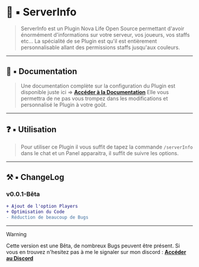# 📍​ ▪ ServerInfo

> ServerInfo est un Plugin Nova Life Open Source permettant d'avoir énormément d'informations sur votre serveur, vos joueurs, vos staffs etc... La spécialité de se Plugin est qu'il est entièrement
> personnalisable allant des permissions staffs jusqu'aux couleurs.

---

## ​📙​ ▪ Documentation

> Une documentation complète sur la configuration du Plugin est disponible juste ici => [**Accéder à la Documentation**](https://github.com/lllaaakkkkiii/ServerInfo/wiki)
> Elle vous permettra de ne pas vous trompez dans les modifications et personnalisé le Plugin à votre goût.

---

## ❓ ▪ Utilisation

> Pour utiliser ce Plugin il vous suffit de tapez la commande `/serverInfo` dans le chat et un Panel apparaitra, il suffit de suivre les options.

---

## ⚒️​ ▪ ChangeLog

### v0.0.1-Bêta

```diff
+ Ajout de l'option Players
+ Optimisation du Code
- Réduction de beaucoup de Bugs
```

---

> [!WARNING]
> Cette version est une Bêta, de nombreux Bugs peuvent être présent. Si vous en trouvez n'hesitez pas à me le signaler sur mon discord : [**Accéder au Discord**](https://discord.gg/UqpXhG2hqG)
